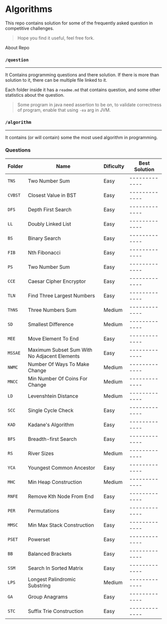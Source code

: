 # Algorithms

This repo contains solution for some of the frequently asked question in competitive challenges.

> Hope you find it useful, feel free fork.

About Repo

### `/question`

---

It Contains programming questions and there solution. If there is more than solution to it, there can be multiple file linked to it.

Each folder inside it has a `readme.md` that contains question, and some other statistics about the question.

> Some program in java need assertion to be on, to validate correctness of program, enable that using `-ea` arg in JVM.

### `/algorithm`

---

It contains (or will contain) some the most used algorithm in programming.

### Questions

| Folder  | Name                                         | Dificulty | Best Solution |
| ------- | -------------------------------------------- | --------- | ------------- |
| `TNS`   | Two Number Sum                               | Easy      | ------------- |
| `CVBST` | Closest Value in BST                         | Easy      | ------------- |
| `DFS`   | Depth First Search                           | Easy      | ------------- |
| `LL`    | Doubly Linked List                           | Easy      | ------------- |
| `BS`    | Binary Search                                | Easy      | ------------- |
| `FIB`   | Nth Fibonacci                                | Easy      | ------------- |
| `PS`    | Two Number Sum                               | Easy      | ------------- |
| `CCE`   | Caesar Cipher Encryptor                      | Easy      | ------------- |
| `TLN`   | Find Three Largest Numbers                   | Easy      | ------------- |
| `ThNS`  | Three Numbers Sum                            | Medium    | ------------- |
| `SD`    | Smallest Difference                          | Medium    | ------------- |
| `MEE`   | Move Element To End                          | Easy      | ------------- |
| `MSSAE` | Maximum Subset Sum With No Adjacent Elements | Easy      | ------------- |
| `NWMC`  | Number Of Ways To Make Change                | Medium    | ------------- |
| `MNCC`  | Min Number Of Coins For Change               | Medium    | ------------- |
| `LD`    | Levenshtein Distance                         | Medium    | ------------- |
| `SCC`   | Single Cycle Check                           | Easy      | ------------- |
| `KAD`   | Kadane's Algorithm                           | Easy      | ------------- |
| `BFS`   | Breadth-first Search                         | Easy      | ------------- |
| `RS`    | River Sizes                                  | Medium    | ------------- |
| `YCA`   | Youngest Common Ancestor                     | Easy      | ------------- |
| `MHC`   | Min Heap Construction                        | Medium    | ------------- |
| `RNFE`  | Remove Kth Node From End                     | Easy      | ------------- |
| `PER`   | Permutations                                 | Easy      | ------------- |
| `MMSC`  | Min Max Stack Construction                   | Easy      | ------------- |
| `PSET`  | Powerset                                     | Easy      | ------------- |
| `BB`    | Balanced Brackets                            | Easy      | ------------- |
| `SSM`   | Search In Sorted Matrix                      | Easy      | ------------- |
| `LPS`   | Longest Palindromic Substring                | Medium    | ------------- |
| `GA`    | Group Anagrams                               | Easy      | ------------- |
| `STC`   | Suffix Trie Construction                     | Easy      | ------------- |
